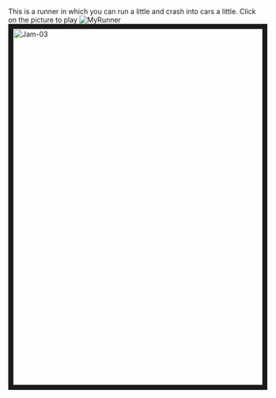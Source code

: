 This is a runner in which you can run a little and crash into cars a little. Click on the picture to play
![MyRunner](https://github.com/alexeykrymov/RunnerGame/assets/55350467/830dcb75-eec1-49d9-964c-386f753ac4b3)
<a href="https://alexeykrymov.github.com/alexeykrymov/RunnerGame/" target="_blank"><img src="https://github.com/alexeykrymov/RunnerGame/assets/55350467/830dcb75-eec1-49d9-964c-386f753ac4b3" alt="Jam-03" width="1280" height="720" border="10" /></a></p>
